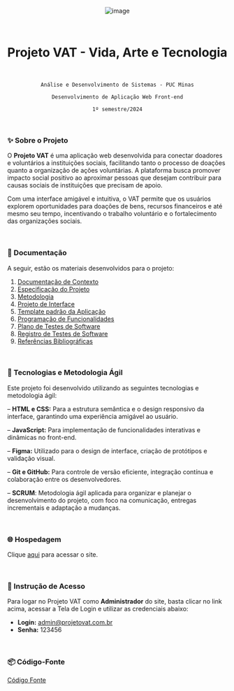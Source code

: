 <div align="center">
  
![image](https://github.com/ICEI-PUC-Minas-PMV-ADS/pmv-ads-2024-1-e1-proj-web-t11-pmv-ads-2024-1-e1-projetovat/assets/145401784/088dda45-5362-44c1-bf35-bc3a821becf0)

</div>

<br>

<h1 align="center">
Projeto VAT - Vida, Arte e Tecnologia
</h1>

<br>

<div align="center">
  
`Análise e Desenvolvimento de Sistemas - PUC Minas`

`Desenvolvimento de Aplicação Web Front-end`

`1º semestre/2024`

</div>

<br>

### ✨ Sobre o Projeto
O **Projeto VAT** é uma aplicação web desenvolvida para conectar doadores e voluntários a instituições sociais, facilitando tanto o processo de doações quanto a organização de ações voluntárias. A plataforma busca promover impacto social positivo ao aproximar pessoas que desejam contribuir para causas sociais de instituições que precisam de apoio.

Com uma interface amigável e intuitiva, o VAT permite que os usuários explorem oportunidades para doações de bens, recursos financeiros e até mesmo seu tempo, incentivando o trabalho voluntário e o fortalecimento das organizações sociais.

<br>

### 📂 Documentação
A seguir, estão os materiais desenvolvidos para o projeto:

<ol>
<li><a href="documentos/01-Documentação de Contexto.md"> Documentação de Contexto</a></li>
<li><a href="documentos/02-Especificação do Projeto.md"> Especificação do Projeto</a></li>
<li><a href="documentos/03-Metodologia.md"> Metodologia</a></li>
<li><a href="documentos/04-Projeto de Interface.md"> Projeto de Interface</a></li>
<li><a href="documentos/05-Template padrão da Aplicação.md"> Template padrão da Aplicação</a></li>
<li><a href="documentos/06-Programação de Funcionalidades.md"> Programação de Funcionalidades</a></li>
<li><a href="documentos/07-Plano de Testes de Software.md"> Plano de Testes de Software</a></li>
<li><a href="documentos/08-Registro de Testes de Software.md"> Registro de Testes de Software</a></li>
<li><a href="documentos/09-Referências Bibliográficas.md"> Referências Bibliográficas</a></li>
</ol>

<br>

### 🚀 Tecnologias e Metodologia Ágil 
Este projeto foi desenvolvido utilizando as seguintes tecnologias e metodologia ágil:

– **HTML e CSS:** Para a estrutura semântica e o design responsivo da interface, garantindo uma experiência amigável ao usuário.

– **JavaScript:** Para implementação de funcionalidades interativas e dinâmicas no front-end.

– **Figma:** Utilizado para o design de interface, criação de protótipos e validação visual.

– **Git e GitHub:** Para controle de versão eficiente, integração contínua e colaboração entre os desenvolvedores.

– **SCRUM**: Metodologia ágil aplicada para organizar e planejar o desenvolvimento do projeto, com foco na comunicação, entregas incrementais e adaptação a mudanças.

<br>

### 🌐 Hospedagem

Clique <a href="https://icei-puc-minas-pmv-ads.github.io/pmv-ads-2024-1-e1-proj-web-t11-pmv-ads-2024-1-e1-projetovat/codigo-fonte/pages/home/home.html">aqui</a> para acessar o site.

<br>

### 📲 Instrução de Acesso

Para logar no Projeto VAT como **Administrador** do site, basta clicar no link acima, acessar a Tela de Login e utilizar as credenciais abaixo:
  
- **Login:** admin@projetovat.com.br  
- **Senha:** 123456

<br>

### 📦 Código-Fonte

<a href="codigo-fonte/README.md">Código Fonte</a>



